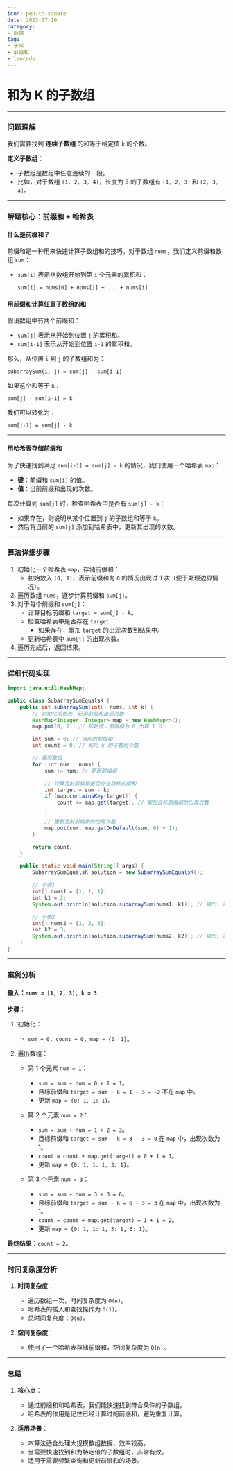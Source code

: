 ```yaml
---
icon: pen-to-square
date: 2023-07-10
category:
- 后端
tag:
- 子串
- 前缀和
- leecode
---
```

# 和为 K 的子数组

---

### **问题理解**

我们需要找到 **连续子数组** 的和等于给定值 `k` 的个数。

**定义子数组**：
- 子数组是数组中任意连续的一段。
- 比如，对于数组 `[1, 2, 3, 4]`，长度为 3 的子数组有 `[1, 2, 3]` 和 `[2, 3, 4]`。

---

### **解题核心：前缀和 + 哈希表**

#### **什么是前缀和？**

前缀和是一种用来快速计算子数组和的技巧。对于数组 `nums`，我们定义前缀和数组 `sum`：
- `sum[i]` 表示从数组开始到第 `i` 个元素的累积和：
  ```text
  sum[i] = nums[0] + nums[1] + ... + nums[i]
  ```

#### **用前缀和计算任意子数组的和**

假设数组中有两个前缀和：
- `sum[j]` 表示从开始到位置 `j` 的累积和。
- `sum[i-1]` 表示从开始到位置 `i-1` 的累积和。

那么，从位置 `i` 到 `j` 的子数组和为：
```text
subarraySum(i, j) = sum[j] - sum[i-1]
```
如果这个和等于 `k`：
```text
sum[j] - sum[i-1] = k
```
我们可以转化为：
```text
sum[i-1] = sum[j] - k
```

---

#### **用哈希表存储前缀和**

为了快速找到满足 `sum[i-1] = sum[j] - k` 的情况，我们使用一个哈希表 `map`：
- **键**：前缀和 `sum[i]` 的值。
- **值**：当前前缀和出现的次数。

每次计算到 `sum[j]` 时，检查哈希表中是否有 `sum[j] - k`：
- 如果存在，则说明从某个位置到 `j` 的子数组和等于 `k`。
- 然后将当前的 `sum[j]` 添加到哈希表中，更新其出现的次数。

---

### **算法详细步骤**

1. 初始化一个哈希表 `map`，存储前缀和：
    - 初始放入 `(0, 1)`，表示前缀和为 `0` 的情况出现过 1 次（便于处理边界情况）。
2. 遍历数组 `nums`，逐步计算前缀和 `sum[j]`。
3. 对于每个前缀和 `sum[j]`：
    - 计算目标前缀和 `target = sum[j] - k`。
    - 检查哈希表中是否存在 `target`：
        - 如果存在，累加 `target` 的出现次数到结果中。
    - 更新哈希表中 `sum[j]` 的出现次数。
4. 遍历完成后，返回结果。

---

### **详细代码实现**

```java
import java.util.HashMap;

public class SubarraySumEqualsK {
    public int subarraySum(int[] nums, int k) {
        // 初始化哈希表，记录前缀和出现次数
        HashMap<Integer, Integer> map = new HashMap<>();
        map.put(0, 1); // 初始值：前缀和为 0 出现 1 次

        int sum = 0; // 当前的前缀和
        int count = 0; // 和为 k 的子数组个数

        // 遍历数组
        for (int num : nums) {
            sum += num; // 更新前缀和

            // 计算当前前缀和是否存在目标前缀和
            int target = sum - k;
            if (map.containsKey(target)) {
                count += map.get(target); // 累加目标前缀和的出现次数
            }

            // 更新当前前缀和的出现次数
            map.put(sum, map.getOrDefault(sum, 0) + 1);
        }

        return count;
    }

    public static void main(String[] args) {
        SubarraySumEqualsK solution = new SubarraySumEqualsK();

        // 示例1
        int[] nums1 = {1, 1, 1};
        int k1 = 2;
        System.out.println(solution.subarraySum(nums1, k1)); // 输出: 2

        // 示例2
        int[] nums2 = {1, 2, 3};
        int k2 = 3;
        System.out.println(solution.subarraySum(nums2, k2)); // 输出: 2
    }
}
```

---

### **案例分析**

#### 输入：`nums = [1, 2, 3], k = 3`

**步骤**：

1. 初始化：
    - `sum = 0`，`count = 0`，`map = {0: 1}`。

2. 遍历数组：
    - 第 1 个元素 `num = 1`：
        - `sum = sum + num = 0 + 1 = 1`。
        - 目标前缀和 `target = sum - k = 1 - 3 = -2` 不在 `map` 中。
        - 更新 `map = {0: 1, 1: 1}`。

    - 第 2 个元素 `num = 2`：
        - `sum = sum + num = 1 + 2 = 3`。
        - 目标前缀和 `target = sum - k = 3 - 3 = 0` 在 `map` 中，出现次数为 1。
        - `count = count + map.get(target) = 0 + 1 = 1`。
        - 更新 `map = {0: 1, 1: 1, 3: 1}`。

    - 第 3 个元素 `num = 3`：
        - `sum = sum + num = 3 + 3 = 6`。
        - 目标前缀和 `target = sum - k = 6 - 3 = 3` 在 `map` 中，出现次数为 1。
        - `count = count + map.get(target) = 1 + 1 = 2`。
        - 更新 `map = {0: 1, 1: 1, 3: 1, 6: 1}`。

**最终结果**：`count = 2`。

---

### **时间复杂度分析**

1. **时间复杂度**：
    - 遍历数组一次，时间复杂度为 `O(n)`。
    - 哈希表的插入和查找操作为 `O(1)`。
    - 总时间复杂度：`O(n)`。

2. **空间复杂度**：
    - 使用了一个哈希表存储前缀和，空间复杂度为 `O(n)`。

---

### **总结**

1. **核心点**：
    - 通过前缀和和哈希表，我们能快速找到符合条件的子数组。
    - 哈希表的作用是记住已经计算过的前缀和，避免重复计算。

2. **适用场景**：
    - 本算法适合处理大规模数组数据，效率较高。
    - 当需要快速找到和为特定值的子数组时，非常有效。
    - 适用于需要频繁查询和更新前缀和的场景。

